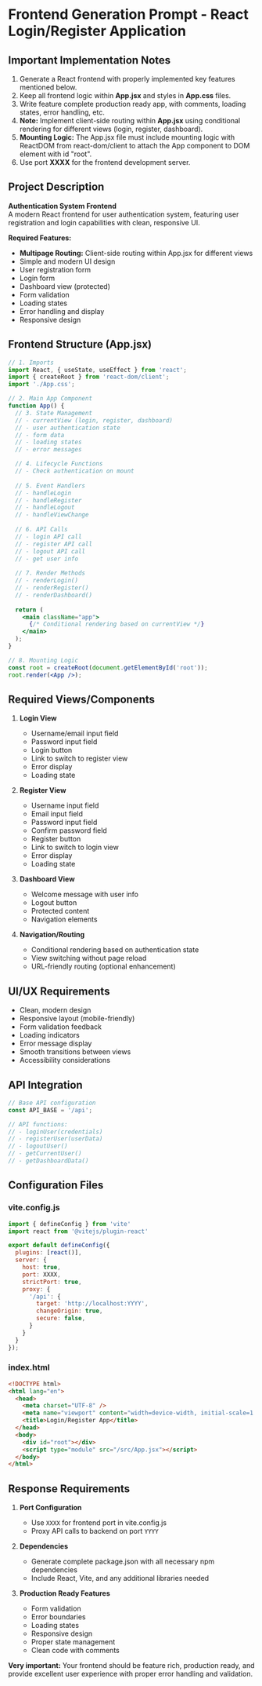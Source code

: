 # Frontend Generation Prompt - React Login/Register Application

## Important Implementation Notes

1. Generate a React frontend with properly implemented key features mentioned below.
2. Keep all frontend logic within **App.jsx** and styles in **App.css** files.
3. Write feature complete production ready app, with comments, loading states, error handling, etc.
4. **Note:** Implement client-side routing within **App.jsx** using conditional rendering for different views (login, register, dashboard).
5. **Mounting Logic:** The App.jsx file must include mounting logic with ReactDOM from react-dom/client to attach the App component to DOM element with id "root".
6. Use port **XXXX** for the frontend development server.

## Project Description

**Authentication System Frontend**  
A modern React frontend for user authentication system, featuring user registration and login capabilities with clean, responsive UI.

**Required Features:**
- **Multipage Routing:** Client-side routing within App.jsx for different views
- Simple and modern UI design
- User registration form
- Login form
- Dashboard view (protected)
- Form validation
- Loading states
- Error handling and display
- Responsive design

## Frontend Structure (App.jsx)

```jsx
// 1. Imports
import React, { useState, useEffect } from 'react';
import { createRoot } from 'react-dom/client';
import './App.css';

// 2. Main App Component
function App() {
  // 3. State Management
  // - currentView (login, register, dashboard)
  // - user authentication state
  // - form data
  // - loading states
  // - error messages

  // 4. Lifecycle Functions
  // - Check authentication on mount
  
  // 5. Event Handlers
  // - handleLogin
  // - handleRegister
  // - handleLogout
  // - handleViewChange
  
  // 6. API Calls
  // - login API call
  // - register API call
  // - logout API call
  // - get user info
  
  // 7. Render Methods
  // - renderLogin()
  // - renderRegister()
  // - renderDashboard()
  
  return (
    <main className="app">
      {/* Conditional rendering based on currentView */}
    </main>
  );
}

// 8. Mounting Logic
const root = createRoot(document.getElementById('root'));
root.render(<App />);
```

## Required Views/Components

1. **Login View**
   - Username/email input field
   - Password input field
   - Login button
   - Link to switch to register view
   - Error display
   - Loading state

2. **Register View**
   - Username input field
   - Email input field
   - Password input field
   - Confirm password field
   - Register button
   - Link to switch to login view
   - Error display
   - Loading state

3. **Dashboard View**
   - Welcome message with user info
   - Logout button
   - Protected content
   - Navigation elements

4. **Navigation/Routing**
   - Conditional rendering based on authentication state
   - View switching without page reload
   - URL-friendly routing (optional enhancement)

## UI/UX Requirements

- Clean, modern design
- Responsive layout (mobile-friendly)
- Form validation feedback
- Loading indicators
- Error message display
- Smooth transitions between views
- Accessibility considerations

## API Integration

```javascript
// Base API configuration
const API_BASE = '/api';

// API functions:
// - loginUser(credentials)
// - registerUser(userData) 
// - logoutUser()
// - getCurrentUser()
// - getDashboardData()
```

## Configuration Files

### vite.config.js
```javascript
import { defineConfig } from 'vite'
import react from '@vitejs/plugin-react'

export default defineConfig({
  plugins: [react()],
  server: {
    host: true,
    port: XXXX,
    strictPort: true,
    proxy: {
      '/api': {
        target: 'http://localhost:YYYY',
        changeOrigin: true,
        secure: false,
      }
    }
  }
});
```

### index.html
```html
<!DOCTYPE html>
<html lang="en">
  <head>
    <meta charset="UTF-8" />
    <meta name="viewport" content="width=device-width, initial-scale=1.0" />
    <title>Login/Register App</title>
  </head>
  <body>
    <div id="root"></div>
    <script type="module" src="/src/App.jsx"></script>
  </body>
</html>
```

## Response Requirements

1. **Port Configuration**
   - Use `XXXX` for frontend port in vite.config.js
   - Proxy API calls to backend on port `YYYY`

2. **Dependencies**
   - Generate complete package.json with all necessary npm dependencies
   - Include React, Vite, and any additional libraries needed

3. **Production Ready Features**
   - Form validation
   - Error boundaries
   - Loading states
   - Responsive design
   - Proper state management
   - Clean code with comments

**Very important:** Your frontend should be feature rich, production ready, and provide excellent user experience with proper error handling and validation.